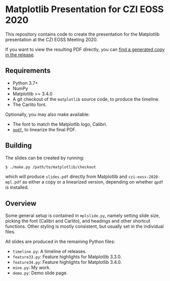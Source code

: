 Matplotlib Presentation for CZI EOSS 2020
=========================================

This repository contains code to create the presentation for the Matplotlib
presentation at the CZI EOSS Meeting 2020.

If you want to view the resulting PDF directly, you can [find a generated copy
in the release](https://github.com/QuLogic/czi-eoss-2020-mpl/releases).

Requirements
------------

* Python 3.7+
* NumPy
* Matplotlib >= 3.4.0
* A git checkout of the `matplotlib` source code, to produce the timeline.
* The Carlito font.

Optionally, you may also make available:

* The font to match the Matplotlib logo, Calibri.
* [`qpdf`](http://qpdf.sourceforge.net/), to linearize the final PDF.

Building
--------

The slides can be created by running:

```bash
$ ./make.py /path/to/matplotlib/checkout
```

which will produce `slides.pdf` directly from Matplotlib and
`czi-eoss-2020-mpl.pdf` as either a copy or a linearized version, depending on
whether `qpdf` is installed.

Overview
--------

Some general setup is contained in `mplslide.py`, namely setting slide size,
picking the font (Calibri and Carlito), and headings and other shortcut
functions. Other styling is mostly consistent, but usually set in the
individual files.

All slides are produced in the remaining Python files:

* `timeline.py`: A timeline of releases.
* `feature33.py`: Feature highlights for Matplotlib 3.3.0.
* `feature34.py`: Feature highlights for Matplotlib 3.4.0.
* `mine.py`: My work.
* `demo.py`: Demo slide page.
